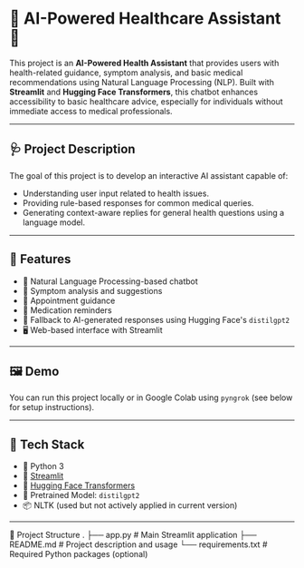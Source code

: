 # 🧠 AI-Powered Healthcare Assistant 🤖

This project is an **AI-Powered Health Assistant** that provides users with health-related guidance, symptom analysis, and basic medical recommendations using Natural Language Processing (NLP). Built with **Streamlit** and **Hugging Face Transformers**, this chatbot enhances accessibility to basic healthcare advice, especially for individuals without immediate access to medical professionals.

---

## 🩺 Project Description

The goal of this project is to develop an interactive AI assistant capable of:

- Understanding user input related to health issues.
- Providing rule-based responses for common medical queries.
- Generating context-aware replies for general health questions using a language model.

---

## 🚀 Features

- 💬 Natural Language Processing-based chatbot
- 🧪 Symptom analysis and suggestions
- 📅 Appointment guidance
- 💊 Medication reminders
- 🔁 Fallback to AI-generated responses using Hugging Face's `distilgpt2`
- 🖥️ Web-based interface with Streamlit

---

## 🖼 Demo

You can run this project locally or in Google Colab using `pyngrok` (see below for setup instructions).

---

## 🧰 Tech Stack

- 🐍 Python 3
- 🔗 [Streamlit](https://streamlit.io/)
- 🤗 [Hugging Face Transformers](https://huggingface.co/transformers/)
- 🧠 Pretrained Model: `distilgpt2`
- 📦 NLTK (used but not actively applied in current version)

---

📂 Project Structure
.
├── app.py                 # Main Streamlit application
├── README.md              # Project description and usage
└── requirements.txt       # Required Python packages (optional)

